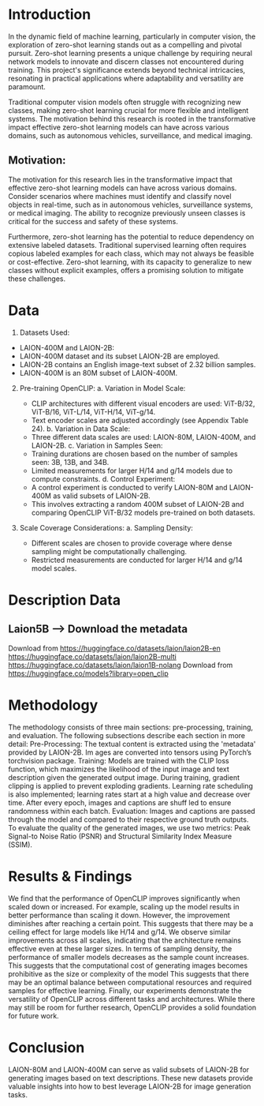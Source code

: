 # Introduction

In the dynamic field of machine learning, particularly in computer vision, the exploration of zero-shot learning stands out as a compelling and pivotal pursuit. Zero-shot learning presents a unique challenge by requiring neural network models to innovate and discern classes not encountered during training. This project's significance extends beyond technical intricacies, resonating in practical applications where adaptability and versatility are paramount.

Traditional computer vision models often struggle with recognizing new classes, making zero-shot learning crucial for more flexible and intelligent systems. The motivation behind this research is rooted in the transformative impact effective zero-shot learning models can have across various domains, such as autonomous vehicles, surveillance, and medical imaging.

## Motivation:

The motivation for this research lies in the transformative impact that effective zero-shot learning models can have across various domains. Consider scenarios where machines must identify and classify novel objects in real-time, such as in autonomous vehicles, surveillance systems, or medical imaging. The ability to recognize previously unseen classes is critical for the success and safety of these systems.

Furthermore, zero-shot learning has the potential to reduce dependency on extensive labeled datasets. Traditional supervised learning often requires copious labeled examples for each class, which may not always be feasible or cost-effective. Zero-shot learning, with its capacity to generalize to new classes without explicit examples, offers a promising solution to mitigate these challenges.

# Data
1. Datasets Used:
* LAION-400M and LAION-2B:
* LAION-400M dataset and its subset LAION-2B are employed.
* LAION-2B contains an English image-text subset of 2.32 billion samples.
* LAION-400M is an 80M subset of LAION-400M.

2. Pre-training OpenCLIP:
    a. Variation in Model Scale:
    * CLIP architectures with different visual encoders are used: ViT-B/32, ViT-B/16, ViT-L/14, ViT-H/14, ViT-g/14.
    * Text encoder scales are adjusted accordingly (see Appendix Table 24).
    b. Variation in Data Scale:
    * Three different data scales are used: LAION-80M, LAION-400M, and LAION-2B.
    c. Variation in Samples Seen:
    * Training durations are chosen based on the number of samples seen: 3B, 13B, and 34B.
    * Limited measurements for larger H/14 and g/14 models due to compute constraints.
    d. Control Experiment:
    * A control experiment is conducted to verify LAION-80M and LAION-400M as valid subsets of LAION-2B.
    * This involves extracting a random 400M subset of LAION-2B and comparing OpenCLIP ViT-B/32 models pre-trained on both datasets.

3. Scale Coverage Considerations:
    a. Sampling Density:
    * Different scales are chosen to provide coverage where dense sampling might be computationally challenging.
    * Restricted measurements are conducted for larger H/14 and g/14 model scales.

# Description Data
## Laion5B --> Download the metadata
Download from https://huggingface.co/datasets/laion/laion2B-en https://huggingface.co/datasets/laion/laion2B-multi https://huggingface.co/datasets/laion/laion1B-nolang
Download from https://huggingface.co/models?library=open_clip

# Methodology
The methodology consists of three main sections: pre-processing, training, and evaluation. The following
subsections describe each section in more detail:
Pre-Processing: 
The textual content is extracted using the 'metadata' provided by LAION-2B. Im
ages are converted into tensors using PyTorch’s torchvision package.
Training:
Models are trained with the CLIP loss function, which maximizes the likelihood of the input image
and text description given the generated output image. During training, gradient clipping is applied
to prevent exploding gradients. Learning rate scheduling is also implemented; learning rates start at
a high value and decrease over time. After every epoch, images and captions are shuff
led to ensure randomness within each batch.
Evaluation:
Images and captions are passed through the model and compared to their respective ground truth outputs.
To evaluate the quality of the generated images, we use two metrics: Peak Signal-to
Noise Ratio (PSNR) and Structural Similarity Index Measure (SSIM).

# Results & Findings
We find that the performance of OpenCLIP improves significantly when scaled down or increased.
For example, scaling up the model results in better performance than scaling it down. However,
the improvement diminishes after reaching a certain point. This suggests that there may be a ceiling effect
for large models like H/14 and g/14. We observe similar improvements across all
scales, indicating that the architecture remains effective even at these larger sizes.
In terms of sampling density, the performance of smaller models decreases as the sample count increases.
This suggests that the computational cost of generating images becomes prohibitive as the size or complexity of the model
This suggests that there may be an optimal balance between computational resources and required
samples for effective learning.
Finally, our experiments demonstrate the versatility of OpenCLIP across different tasks and
architectures. While there may still be room for further research, OpenCLIP provides a solid
foundation for future work.

# Conclusion
LAION-80M and LAION-400M can serve as valid subsets of
LAION-2B for generating images based on text descriptions.
These new datasets provide valuable insights into how to best leverage LAION-2B for
image generation tasks.